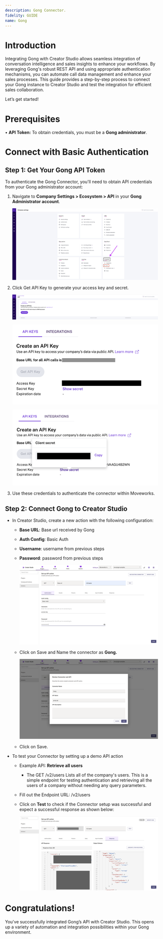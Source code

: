 ```yaml
---
description: Gong Connector.
fidelity: GUIDE
name: Gong
---
```


# **Introduction**

Integrating Gong with Creator Studio allows seamless integration of conversation intelligence and sales insights to enhance your workflows. By leveraging Gong's robust REST API and using appropriate authentication mechanisms, you can automate call data management and enhance your sales processes. This guide provides a step-by-step process to connect your Gong instance to Creator Studio and test the integration for efficient sales collaboration.

Let’s get started!

# **Prerequisites**

• **API Token:** To obtain credentials, you must be a **Gong administrator**.

# **Connect with Basic Authentication**

## **Step 1: Get Your Gong API Token**

To authenticate the Gong Connector, you'll need to obtain API credentials from your Gong administrator account:

1. Navigate to **Company Settings > Ecosystem > API** in your **Gong Administrator account**.
    
    ![image.png](Gong%20182588d8909f80689fd6cafe7586de60/image.png)
    
2. Click Get API Key to generate your access key and secret.
    
    ![image.png](Gong%20182588d8909f80689fd6cafe7586de60/image1.png)
    
    ![image (1).png](Gong%20182588d8909f80689fd6cafe7586de60/image3.png)
    
    ![image.png](Gong%20182588d8909f80689fd6cafe7586de60/image2.png)
    
3. Use these credentials to authenticate the connector within Moveworks.

## **Step 2: Connect Gong to Creator Studio**

- In Creator Studio, create a new action with the following configuration:
    - **Base URL**: Base url received by Gong
    - **Auth Config**: Basic Auth
    - **Username**: username from previous steps
    - **Password**: password from previous steps
        
        ![Screenshot 2025-03-06 at 11.41.31 PM.png](Gong%20182588d8909f80689fd6cafe7586de60/Screenshot_2025-03-06_at_11.41.31_PM.png)
        
    - Click on Save and Name the connector as **Gong.**
        
        ![Screenshot 2025-03-06 at 11.44.38 PM.png](Gong%20182588d8909f80689fd6cafe7586de60/Screenshot_2025-03-06_at_11.44.38_PM.png)
        
    - Click on Save.
    
- To test your Connector by setting up a demo API action
    - Example API: **Retrieve all users**
        - The GET /v2/users Lists all of the company's users. This is a simple endpoint for testing authentication and retrieving all the users of a company without needing any query parameters.
    - Fill out the Endpoint URL: /v2/users
    - Click on **Test** to check if the Connector setup was successful and expect a successful response as shown below:
        
        ![Screenshot 2025-03-02 at 12.15.25 PM.png](Gong%20182588d8909f80689fd6cafe7586de60/Screenshot_2025-03-02_at_12.15.25_PM.png)
        

# Congratulations!

You've successfully integrated Gong’s API with Creator Studio. This opens up a variety of automation and integration possibilities within your Gong environment.